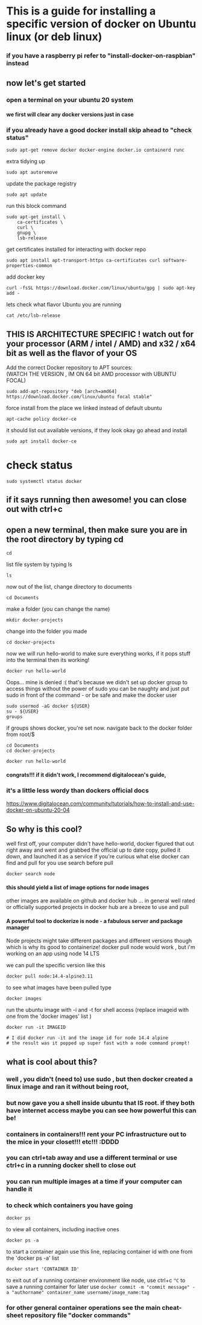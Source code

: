 # This is a guide for installing a specific version of docker on Ubuntu linux (or deb linux)
### if you have a raspberry pi refer to "install-docker-on-raspbian" instead

## now let's get started
### open a terminal on your ubuntu 20 system
#### we first will clear any docker versions just in case 
### if you already have a good docker install skip ahead to "check status"

```
sudo apt-get remove docker docker-engine docker.io containerd runc
```
 extra tidying up
```
sudo apt autoremove
```
 update the package registry
```
sudo apt update
```
 run this block command
```
sudo apt-get install \
    ca-certificates \
    curl \
    gnupg \
    lsb-release
```
 get certificates installed for interacting with docker repo
```
sudo apt install apt-transport-https ca-certificates curl software-properties-common
```
 add docker key
```
curl -fsSL https://download.docker.com/linux/ubuntu/gpg | sudo apt-key add -
```
 lets check what flavor Ubuntu you are running
```
cat /etc/lsb-release

```
## THIS IS ARCHITECTURE SPECIFIC ! watch out for your processor (ARM / intel / AMD) and x32 / x64 bit as well as the flavor of your OS

 Add the correct Docker repository to APT sources:  
 (WATCH THE VERSION , IM ON 64 bit AMD processor with UBUNTU FOCAL)
 
```
sudo add-apt-repository "deb [arch=amd64] https://download.docker.com/linux/ubuntu focal stable"
```
 force install from the place we linked instead of default ubuntu
```
apt-cache policy docker-ce
```
 it should list out available versions, if they look okay go ahead and install
```
sudo apt install docker-ce
```
# check status
```
sudo systemctl status docker
```
## if it says running then awesome! you can close out with ctrl+c
## open a new terminal, then make sure you are in the root directory by typing cd
```
cd
```
 list file system by typing ls
```
ls
```
 now out of the list, change directory to documents
```
cd Documents
```
 make a folder (you can change the name)
```
mkdir docker-projects 
```
 change into the folder you made
```
cd docker-projects
```
 now we will run hello-world to make sure everything works, if it pops stuff into the terminal then its working!
```
docker run hello-world
```
 Oops... mine is denied :( that's because we didn't set up docker group to access things without the power of sudo
 you can be naughty and just put sudo in front of the command - or be safe and make the docker user
```
sudo usermod -aG docker ${USER}
su - ${USER}
groups
```
 if groups shows docker, you're set now. navigate back to the docker folder from root/$
```
cd Documents
cd docker-projects

docker run hello-world
```
#### congrats!!! if it didn't work, I recommend digitalocean's guide, 
### it's a little less wordy than dockers official docs
 https://www.digitalocean.com/community/tutorials/how-to-install-and-use-docker-on-ubuntu-20-04

## So why is this cool? 
well first off, your computer didn't have hello-world, docker figured that out right away and went and grabbed the official up to date copy, pulled it down, and launched it as a service
if you're curious what else docker can find and pull for you use search before pull
```
docker search node
```
#### this should yield a list of image options for node images
other images are available on github and docker hub ... in general well rated or officially supported projects in docker hub are a breeze to use and pull
#### A powerful tool to dockerize is node - a fabulous server and package manager
Node projects might take different packages and different versions though which is why its good to containerize!
docker pull node would work , but i'm working on an app using node 14 LTS

we can pull the specific version like this
```
docker pull node:14.4-alpine3.11
```
to see what images have been pulled type 
```
docker images
```
 run the ubuntu image with -i and -t for shell access
(replace imageid with one from the 'docker images' list )
```
docker run -it IMAGEID

# I did docker run -it and the image id for node 14.4 alpine
# the result was it popped up super fast with a node command prompt!
```
## what is cool about this? 
### well , you didn't (need to) use sudo , but then docker created a linux image and ran it without being root, 
### but now gave you a shell inside ubuntu that IS root. if they both have internet access maybe you can see how powerful this can be! 
### containers in containers!!! rent your PC infrastructure out to the mice in your closet!!! etc!!! :DDDD
### you can ctrl+tab away and use a different terminal or use ctrl+c in a running docker shell to close out
### you can run multiple images at a time if your computer can handle it
### to check which containers you have going 
```
docker ps
```
 to view all containers, including inactive ones
```
docker ps -a
```
 to start a container again use this line, replacing container id with one from the 'docker ps -a' list
```
docker start 'CONTAINER ID'
```
to exit out of a running container environment like node, use ctrl+c
``
^C
``
to save a running container for later use
``
docker commit -m "commit message" -a "authorname" container_name username/image_name:tag
``
### for other general container operations see the main cheat-sheet repository file "docker commands"
